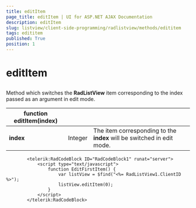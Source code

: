 ```yaml
---
title: editItem
page_title: editItem | UI for ASP.NET AJAX Documentation
description: editItem
slug: listview/client-side-programming/radlistview/methods/edititem
tags: edititem
published: True
position: 1
---
```


# editItem



## 

Method which switches the __RadListView__ item corresponding to the index passed as an argument in edit mode.


|  __function editItem(index)__  |  |  |
| ------ | ------ | ------ |
| __index__ |Integer|The item corresponding to the __index__ will be switched in edit mode.|

````ASPNET
	    <telerik:RadCodeBlock ID="RadCodeBlock1" runat="server">
	        <script type="text/javascript">
	            function EditFirstItem() {
	                var listView = $find("<%= RadListView1.ClientID %>");
	                listView.editItem(0);
	            } 
	        </script>
	    </telerik:RadCodeBlock>
````


